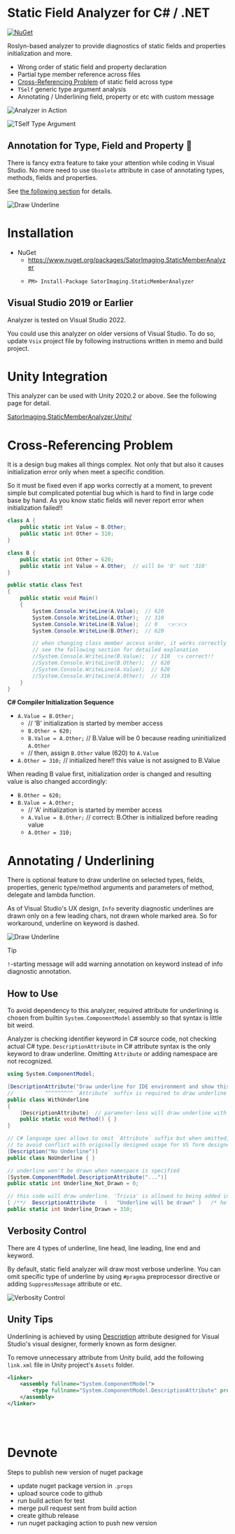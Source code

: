 # Static Field Analyzer for C# / .NET

[![NuGet](https://img.shields.io/nuget/v/SatorImaging.StaticMemberAnalyzer)](https://www.nuget.org/packages/SatorImaging.StaticMemberAnalyzer)

Roslyn-based analyzer to provide diagnostics of static fields and properties initialization and more.

- Wrong order of static field and property declaration
- Partial type member reference across files
- [Cross-Referencing Problem](#cross-referencing-problem) of static field across type
- `TSelf` generic type argument analysis
- Annotating / Underlining field, property or etc with custom message


![Analyzer in Action](https://raw.githubusercontent.com/sator-imaging/CSharp-StaticFieldAnalyzer/main/assets/InAction.gif)

![TSelf Type Argument](https://raw.githubusercontent.com/sator-imaging/CSharp-StaticFieldAnalyzer/main/assets/GenericTypeArgTSelf.png)



## Annotation for Type, Field and Property 💯

There is fancy extra feature to take your attention while coding in Visual Studio. No more need to use `Obsolete` attribute in case of annotating types, methods, fields and properties.

See [the following section](#annotating--underlining) for details.


![Draw Underline](https://raw.githubusercontent.com/sator-imaging/CSharp-StaticFieldAnalyzer/main/assets/DrawUnderline.png)





# Installation

- NuGet
	- https://www.nuget.org/packages/SatorImaging.StaticMemberAnalyzer
    - ```
      PM> Install-Package SatorImaging.StaticMemberAnalyzer
      ```


## Visual Studio 2019 or Earlier

Analyzer is tested on Visual Studio 2022.

You could use this analyzer on older versions of Visual Studio. To do so, update `Vsix` project file by following instructions written in memo and build project.





# Unity Integration

This analyzer can be used with Unity 2020.2 or above. See the following page for detail.

[SatorImaging.StaticMemberAnalyzer.Unity/](SatorImaging.StaticMemberAnalyzer.Unity)





# Cross-Referencing Problem

It is a design bug makes all things complex. Not only that but also it causes initialization error only when meet a specific condition.

So it must be fixed even if app works correctly at a moment, to prevent simple but complicated potential bug which is hard to find in large code base by hand. As you know static fields will never report error when initialization failed!!


```cs
class A {
    public static int Value = B.Other;
    public static int Other = 310;
}

class B {
    public static int Other = 620;
    public static int Value = A.Other;  // will be '0' not '310'
}

public static class Test
{
    public static void Main()
    {
        System.Console.WriteLine(A.Value);  // 620
        System.Console.WriteLine(A.Other);  // 310
        System.Console.WriteLine(B.Value);  // 0   👈👈👈
        System.Console.WriteLine(B.Other);  // 620

        // when changing class member access order, it works correctly 🤣
        // see the following section for detailed explanation
        //System.Console.WriteLine(B.Value);  // 310  👈 correct!!
        //System.Console.WriteLine(B.Other);  // 620
        //System.Console.WriteLine(A.Value);  // 620
        //System.Console.WriteLine(A.Other);  // 310
    }
}
```


**C# Compiler Initialization Sequence**

- `A.Value = B.Other;`
    - // 'B' initialization is started by member access
    - `B.Other = 620;`
    - `B.Value = A.Other;`  // B.Value will be 0 because reading uninitialized `A.Other`
    - // then, assign `B.Other` value (620) to `A.Value`
- `A.Other = 310;`  // initialized here!! this value is not assigned to B.Value


When reading B value first, initialization order is changed and resulting value is also changed accordingly:

- `B.Other = 620;`
- `B.Value = A.Other;`
    - // 'A' initialization is started by member access
    - `A.Value = B.Other;`  // correct: B.Other is initialized before reading value
    - `A.Other = 310;`





# Annotating / Underlining

There is optional feature to draw underline on selected types, fields, properties, generic type/method arguments and parameters of method, delegate and lambda function.

As of Visual Studio's UX design, `Info` severity diagnostic underlines are drawn only on a few leading chars, not drawn whole marked area. So for workaround, underline on keyword is dashed.


![Draw Underline](https://raw.githubusercontent.com/sator-imaging/CSharp-StaticFieldAnalyzer/main/assets/DrawUnderline.png)

> [!TIP]
> `!`-starting message will add warning annotation on keyword instead of info diagnostic annotation.


## How to Use

To avoid dependency to this analyzer, required attribute for underlining is chosen from builtin `System.ComponentModel` assembly so that syntax is little bit weird.

Analyzer is checking identifier keyword in C# source code, not checking actual C# type. `DescriptionAttribute` in C# attribute syntax is the only keyword to draw underline. Omitting `Attribute` or adding namespace are not recognized.

```cs
using System.ComponentModel;

[DescriptionAttribute("Draw underline for IDE environment and show this message")]
//          ^^^^^^^^^ `Attribute` suffix is required to draw underline
public class WithUnderline
{
    [DescriptionAttribute]  // parameter-less will draw underline with default message
    public static void Method() { }
}

// C# language spec allows to omit `Attribute` suffix but when omitted, underline won't be drawn
// to avoid conflict with originally designed usage for VS form designer
[Description("No Underline")]
public class NoUnderline { }

// underline won't be drawn when namespace is specified
[System.ComponentModel.DescriptionAttribute("...")]
public static int Underline_Not_Drawn = 0;

// this code will draw underline. 'Trivia' is allowed to being added in attribute syntax
[ /**/  DescriptionAttribute   (   "Underline will be drawn" )   /* hello, world. */   ]
public static int Underline_Drawn = 310;
```


## Verbosity Control

There are 4 types of underline, line head, line leading, line end and keyword.

By default, static field analyzer will draw most verbose underline.
You can omit specific type of underline by using `#pragma` preprocessor directive or adding `SuppressMessage` attribute or etc.


![Verbosity Control](https://raw.githubusercontent.com/sator-imaging/CSharp-StaticFieldAnalyzer/main/assets/VerbosityControl.png)



## Unity Tips

Underlining is achieved by using [Description](https://learn.microsoft.com/dotnet/api/system.componentmodel.descriptionattribute) attribute designed for Visual Studio's visual designer, formerly known as form designer.

To remove unnecessary attribute from Unity build, add the following `link.xml` file in Unity project's `Assets` folder.

```xml
<linker>
    <assembly fullname="System.ComponentModel">
        <type fullname="System.ComponentModel.DescriptionAttribute" preserve="nothing"/>
    </assembly>
</linker>
```



&nbsp;  
&nbsp;  

# Devnote

Steps to publish new version of nuget package
- update nuget package version in `.props`
- upload source code to github
- run build action for test
- merge pull request sent from build action
- create github release
- run nuget packaging action to push new version





<!--

&nbsp;  
&nbsp;  


# Off-topic: Why not `const`?

## Effective C#

In Effective C#, it describes that runtime constant `readonly static` is better than compile-time constant `const`.

For example, when there are 2 libralies, MyLib.dll and External.dll
- External.dll has public constant value `10.1f`
- MyLib.dll read that value and compiled as managed assembly
- Then, replacing External.dll which has updated constant value `20.2f`

In this case, MyLib.dll will continue to use it's compile-time constant value `10.1f` read from old External.dll, until it is recompiled.

> ie. constant values are "burned" into compiled assembly.


So, using runtime constant is better than `const` in shared libraries.



## `const string` can be easily listed up

When you store your api end point (costs each access) or api key or something secret as `const string`, those are easily retrieved by `strings YourApp.exe` command, or by C# decompilers when compiled as managed code assembly.

Of course using `readonly static string` won't solve the problem perfectly, but worth to consider use to obfuscate secrets keys/values.

-->
